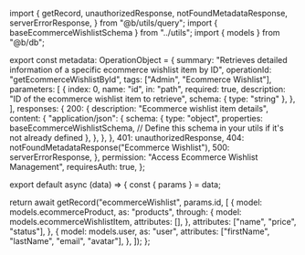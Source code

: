 import {
  getRecord,
  unauthorizedResponse,
  notFoundMetadataResponse,
  serverErrorResponse,
} from "@b/utils/query";
import { baseEcommerceWishlistSchema } from "../utils";
import { models } from "@b/db";

export const metadata: OperationObject = {
  summary:
    "Retrieves detailed information of a specific ecommerce wishlist item by ID",
  operationId: "getEcommerceWishlistById",
  tags: ["Admin", "Ecommerce Wishlist"],
  parameters: [
    {
      index: 0,
      name: "id",
      in: "path",
      required: true,
      description: "ID of the ecommerce wishlist item to retrieve",
      schema: { type: "string" },
    },
  ],
  responses: {
    200: {
      description: "Ecommerce wishlist item details",
      content: {
        "application/json": {
          schema: {
            type: "object",
            properties: baseEcommerceWishlistSchema, // Define this schema in your utils if it's not already defined
          },
        },
      },
    },
    401: unauthorizedResponse,
    404: notFoundMetadataResponse("Ecommerce Wishlist"),
    500: serverErrorResponse,
  },
  permission: "Access Ecommerce Wishlist Management",
  requiresAuth: true,
};

export default async (data) => {
  const { params } = data;

  return await getRecord("ecommerceWishlist", params.id, [
    {
      model: models.ecommerceProduct,
      as: "products",
      through: {
        model: models.ecommerceWishlistItem,
        attributes: [],
      },
      attributes: ["name", "price", "status"],
    },
    {
      model: models.user,
      as: "user",
      attributes: ["firstName", "lastName", "email", "avatar"],
    },
  ]);
};
